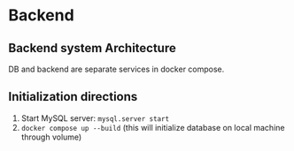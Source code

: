 # Backend

## Backend system Architecture
DB and backend are separate services in docker compose. 

## Initialization directions
1. Start MySQL server: ```mysql.server start```
2. ```docker compose up --build``` (this will initialize database on local machine through volume)





